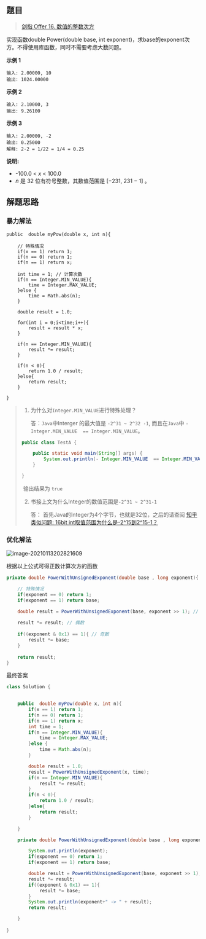 ## 题目

> [剑指 Offer 16. 数值的整数次方](https://leetcode-cn.com/problems/shu-zhi-de-zheng-shu-ci-fang-lcof/)

实现函数double Power(double base, int exponent)，求base的exponent次方。不得使用库函数，同时不需要考虑大数问题。

**示例 1**

```text
输入: 2.00000, 10
输出: 1024.00000
```

**示例 2**

```text
输入: 2.10000, 3
输出: 9.26100
```

**示例 3**

```text
输入: 2.00000, -2
输出: 0.25000
解释: 2-2 = 1/22 = 1/4 = 0.25
```

**说明:**

- -100.0 < *x* < 100.0
- *n* 是 32 位有符号整数，其数值范围是 [−231, 231 − 1] 。

## 解题思路

### 暴力解法

```shell
public  double myPow(double x, int n){
	
	// 特殊情况
    if(x == 1) return 1;
    if(n == 0) return 1;
    if(n == 1) return x;
    
    int time = 1; // 计算次数
    if(n == Integer.MIN_VALUE){
    	time = Integer.MAX_VALUE;
    }else {
    	time = Math.abs(n);
    }

    double result = 1.0;
    
    for(int i = 0;i<time;i++){
    	result = result * x;
    }
    
    if(n == Integer.MIN_VALUE){
    	result *= result;
    }
    
    if(n < 0){
    	return 1.0 / result;
    }else{
    	return result;
    }

}
```

> 1. 为什么对`Integer.MIN_VALUE`进行特殊处理？
>
>    答：`Java`中Interger 的最大值是 `-2^31 ~ 2^32 -1`, 而且在`Java`中 `- Integer.MIN_VALUE  == Integer.MIN_VALUE`。
>
> ```java
> public class TestA {
> 
>     public static void main(String[] args) {
>         System.out.println(- Integer.MIN_VALUE  == Integer.MIN_VALUE);
>     }
> 
> }
> ```
>
> ​	输出结果为 `true`
>
> 2. 书接上文为什么Integer的数值范围是`-2^31 ~ 2^31-1`
>
>    答： 首先Java的Integer为4个字节，也就是32位，之后的请查阅 [知乎类似问题: 16bit int取值范围为什么是-2^15到2^15-1？](https://www.zhihu.com/question/278232124)

### 优化解法

![image-20210113202821609](https://ning-wang.oss-cn-beijing.aliyuncs.com/blog-imags/image-20210113202821609.png)

根据以上公式可得正数计算次方的函数

```java
private double PowerWithUnsignedExponent(double base , long exponent){

    // 特殊情况
    if(exponent == 0) return 1; 
    if(exponent == 1) return base;

    double result = PowerWithUnsignedExponent(base, exponent >> 1); //  奇数 (n-1)/2 偶数 n/2
    
    result *= result; // 偶数
    
    if((exponent & 0x1) == 1){ // 奇数
        result *= base;
    }
    
    return result;
}
```

最终答案

```java
class Solution {
    

    public  double myPow(double x, int n){
        if(x == 1) return 1;
        if(n == 0) return 1;
        if(n == 1) return x;
        int time = 1;
        if(n == Integer.MIN_VALUE){
            time = Integer.MAX_VALUE;
        }else {
            time = Math.abs(n);
        }

        double result = 1.0;
        result = PowerWithUnsignedExponent(x, time);
        if(n == Integer.MIN_VALUE){
            result *= result;
        }
        if(n < 0){
            return 1.0 / result;
        }else{
            return result;
        }

    }

    private double PowerWithUnsignedExponent(double base , long exponent){

        System.out.println(exponent);
        if(exponent == 0) return 1;
        if(exponent == 1) return base;

        double result = PowerWithUnsignedExponent(base, exponent >> 1);
        result *= result;
        if((exponent & 0x1) == 1){
            result *= base;
        }
        System.out.println(exponent+" -> " + result);
        return result;

    }
    
}
```


